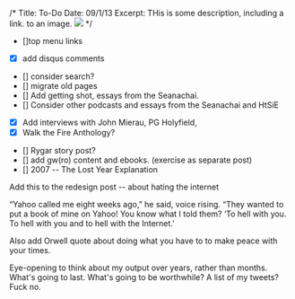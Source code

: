 /*
Title: To-Do
Date: 09/1/13
Excerpt: THis is some description, including a link. to an image. <img src="http://www.patrickemclean.com/wp-content/uploads/2012/05/HTSIEcoverimage.jpg">
*/


* []top menu links
* [x] add disqus comments 
* [] consider search? 
* [] migrate old pages
* [] Add getting shot, essays from the Seanachai. 
* [] Consider other podcasts and essays from the Seanachai and HtSiE
* [x] Add interviews with John Mierau, PG Holyfield,
* [x] Walk the Fire Anthology?
* [] Rygar story post?
* [] add gw(ro) content and ebooks. (exercise as separate post)
* [] 2007 -- The Lost Year Explanation



Add this to the redesign post -- about hating the internet

“Yahoo called me eight weeks ago,” he said, voice rising. “They wanted to put a book of mine on Yahoo! You know what I told them? ‘To hell with you. To hell with you and to hell with the Internet.’

Also add Orwell quote about doing what you have to to make peace with your times. 

Eye-opening to think about my output over years, rather than months. What's going to last. What's going to be worthwhile? A list of my tweets? Fuck no. 
